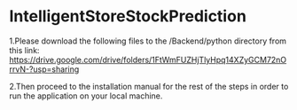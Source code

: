 # IntelligentStoreStockPrediction

1.Please download the following files to the /Backend/python directory from this link:
https://drive.google.com/drive/folders/1FtWmFUZHjTlyHpq14XZyGCM72nOrrvN-?usp=sharing

2.Then proceed to the installation manual for the rest of the steps in order to run the application on your local machine. 
